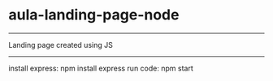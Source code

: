 # aula-landing-page-node

-----
Landing page created using JS

----

install express:  npm install express
run code: npm start